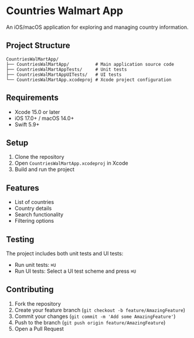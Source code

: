 # Countries Walmart App

An iOS/macOS application for exploring and managing country information.

## Project Structure

```
CountriesWalMartApp/
├── CountriesWalMartApp/          # Main application source code
├── CountriesWalMartAppTests/     # Unit tests
├── CountriesWalMartAppUITests/   # UI tests
└── CountriesWalMartApp.xcodeproj # Xcode project configuration
```

## Requirements

- Xcode 15.0 or later
- iOS 17.0+ / macOS 14.0+
- Swift 5.9+

## Setup

1. Clone the repository
2. Open `CountriesWalMartApp.xcodeproj` in Xcode
3. Build and run the project

## Features

- List of countries
- Country details
- Search functionality
- Filtering options

## Testing

The project includes both unit tests and UI tests:

- Run unit tests: `⌘U`
- Run UI tests: Select a UI test scheme and press `⌘U`

## Contributing

1. Fork the repository
2. Create your feature branch (`git checkout -b feature/AmazingFeature`)
3. Commit your changes (`git commit -m 'Add some AmazingFeature'`)
4. Push to the branch (`git push origin feature/AmazingFeature`)
5. Open a Pull Request

